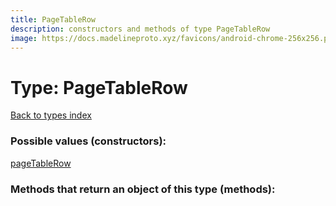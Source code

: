 ```yaml
---
title: PageTableRow
description: constructors and methods of type PageTableRow
image: https://docs.madelineproto.xyz/favicons/android-chrome-256x256.png
---
```

# Type: PageTableRow  
[Back to types index](index.md)



### Possible values (constructors):

[pageTableRow](../constructors/pageTableRow.md)  



### Methods that return an object of this type (methods):



